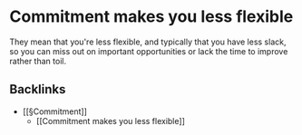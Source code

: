# Commitment makes you less flexible
They mean that you're less flexible, and typically that you have less slack, so you can miss out on important opportunities or lack the time to improve rather than toil.

## Backlinks
* [[§Commitment]]
	* [[Commitment makes you less flexible]]

<!-- {BearID:5C1441EA-1C76-43E7-A47D-F10C1B47B926-689-0000014890D62A4F} -->
